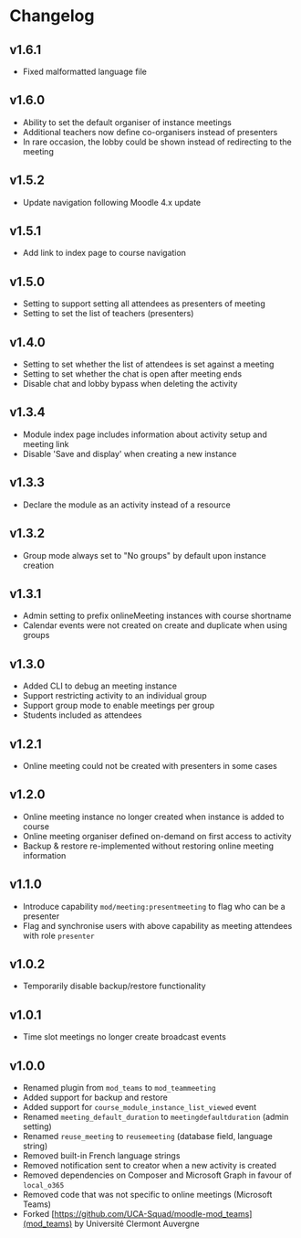 Changelog
=========

v1.6.1
------

- Fixed malformatted language file

v1.6.0
------

- Ability to set the default organiser of instance meetings
- Additional teachers now define co-organisers instead of presenters
- In rare occasion, the lobby could be shown instead of redirecting to the meeting

v1.5.2
------

- Update navigation following Moodle 4.x update

v1.5.1
------

- Add link to index page to course navigation

v1.5.0
------

- Setting to support setting all attendees as presenters of meeting
- Setting to set the list of teachers (presenters)

v1.4.0
------

- Setting to set whether the list of attendees is set against a meeting
- Setting to set whether the chat is open after meeting ends
- Disable chat and lobby bypass when deleting the activity

v1.3.4
------

- Module index page includes information about activity setup and meeting link
- Disable 'Save and display' when creating a new instance

v1.3.3
------

- Declare the module as an activity instead of a resource

v1.3.2
------

- Group mode always set to "No groups" by default upon instance creation

v1.3.1
------

- Admin setting to prefix onlineMeeting instances with course shortname
- Calendar events were not created on create and duplicate when using groups

v1.3.0
------

- Added CLI to debug an meeting instance
- Support restricting activity to an individual group
- Support group mode to enable meetings per group
- Students included as attendees

v1.2.1
------

- Online meeting could not be created with presenters in some cases

v1.2.0
------

- Online meeting instance no longer created when instance is added to course
- Online meeting organiser defined on-demand on first access to activity
- Backup & restore re-implemented without restoring online meeting information

v1.1.0
------

- Introduce capability `mod/meeting:presentmeeting` to flag who can be a presenter
- Flag and synchronise users with above capability as meeting attendees with role `presenter`

v1.0.2
------

- Temporarily disable backup/restore functionality

v1.0.1
------

- Time slot meetings no longer create broadcast events

v1.0.0
------

- Renamed plugin from `mod_teams` to `mod_teammeeting`
- Added support for backup and restore
- Added support for `course_module_instance_list_viewed` event
- Renamed `meeting_default_duration` to `meetingdefaultduration` (admin setting)
- Renamed `reuse_meeting` to `reusemeeting` (database field, language string)
- Removed built-in French language strings
- Removed notification sent to creator when a new activity is created
- Removed dependencies on Composer and Microsoft Graph in favour of `local_o365`
- Removed code that was not specific to online meetings (Microsoft Teams)
- Forked [https://github.com/UCA-Squad/moodle-mod_teams](mod_teams) by Université Clermont Auvergne